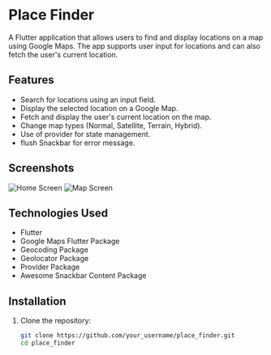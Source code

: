  # Place Finder

A Flutter application that allows users to find and display locations on a map using Google Maps. The app supports user input for locations and can also fetch the user's current location.

## Features

- Search for locations using an input field.
- Display the selected location on a Google Map.
- Fetch and display the user's current location on the map.
- Change map types (Normal, Satellite, Terrain, Hybrid).
- Use of provider for state management.
- flush Snackbar for error message.

## Screenshots

![Home Screen](assets/screenshots/home_screen.png)
![Map Screen](assets/screenshots/map_screen.png)

## Technologies Used

- Flutter
- Google Maps Flutter Package
- Geocoding Package
- Geolocator Package
- Provider Package
- Awesome Snackbar Content Package

## Installation

1. Clone the repository:
   ```bash
   git clone https://github.com/your_username/place_finder.git
   cd place_finder

